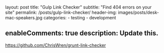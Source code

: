 layout: post
title:  "Gulp Link Checker"
subtitle: "Find 404 errors on your site"
permalink: /posts/gulp-link-checker/
header-img: images/posts/desk-mac-speakers.jpg
categories:
    - testing
    - development

enableComments: true
description: Update this.
---

https://github.com/ChrisWren/grunt-link-checker
